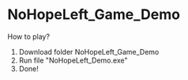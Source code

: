 # NoHopeLeft_Game_Demo

How to play?
1. Download folder NoHopeLeft_Game_Demo
2. Run file "NoHopeLeft_Demo.exe"
3. Done!
